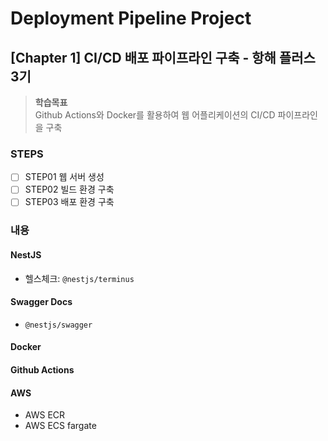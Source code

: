 # Deployment Pipeline Project

## [Chapter 1] CI/CD 배포 파이프라인 구축 - 항해 플러스 3기

> **학습목표**  
> Github Actions와 Docker를 활용하여 웹 어플리케이션의 CI/CD 파이프라인을 구축

### STEPS

- [ ] STEP01 웹 서버 생성
- [ ] STEP02 빌드 환경 구축
- [ ] STEP03 배포 환경 구축

### 내용

#### NestJS

- 헬스체크: `@nestjs/terminus`

#### Swagger Docs

- `@nestjs/swagger`

#### Docker

#### Github Actions

#### AWS

- AWS ECR
- AWS ECS fargate
